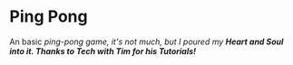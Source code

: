 # Ping Pong

An basic <i>ping-pong<i> game, it's not much, but I poured my <b>Heart and Soul<b> into it. 
Thanks to Tech with Tim for his <i>Tutorials!<i>
